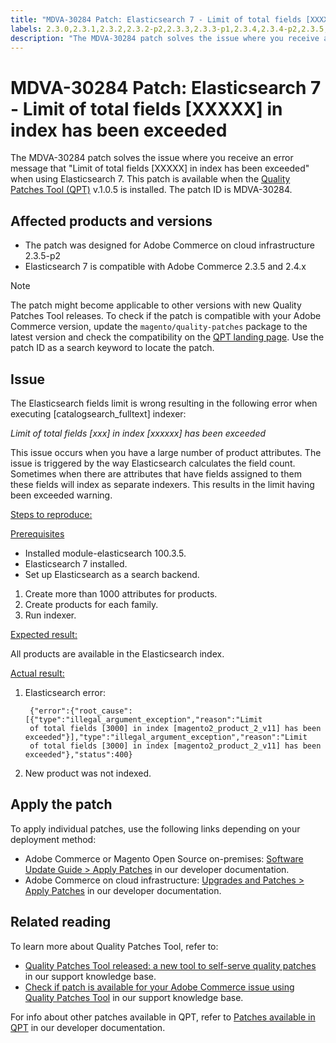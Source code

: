 ```yaml
---
title: "MDVA-30284 Patch: Elasticsearch 7 - Limit of total fields [XXXXX] in index has been exceeded"
labels: 2.3.0,2.3.1,2.3.2,2.3.2-p2,2.3.3,2.3.3-p1,2.3.4,2.3.4-p2,2.3.5,2.3.5-p1,2.3.5-p2,2.3.6,2.4.0,2.4.0-p1,2.4.1,Elasticsearch problem,QPT 1.0.5,QPT patches,Magento Commerce,Magento Commerce Cloud,index,products,support tools,Adobe Commerce,cloud infrastructure
description: "The MDVA-30284 patch solves the issue where you receive an error message that \"Limit of total fields \\[XXXXX\\] in index has been exceeded\" when using Elasticsearch 7. This patch is available when the [Quality Patches Tool (QPT)](https://support.magento.com/hc/en-us/articles/360047139492) v.1.0.5 is installed. The patch ID is MDVA-30284."
---
```


# MDVA-30284 Patch: Elasticsearch 7 - Limit of total fields [XXXXX] in index has been exceeded

The MDVA-30284 patch solves the issue where you receive an error message that "Limit of total fields \[XXXXX\] in index has been exceeded" when using Elasticsearch 7. This patch is available when the [Quality Patches Tool (QPT)](https://support.magento.com/hc/en-us/articles/360047139492) v.1.0.5 is installed. The patch ID is MDVA-30284.

## Affected products and versions

* The patch was designed for Adobe Commerce on cloud infrastructure 2.3.5-p2
* Elasticsearch 7 is compatible with Adobe Commerce 2.3.5 and 2.4.x

>[!NOTE]
>
>The patch might become applicable to other versions with new Quality Patches Tool releases. To check if the patch is compatible with your Adobe Commerce version, update the `magento/quality-patches` package to the latest version and check the compatibility on the [QPT landing page](https://devdocs.magento.com/quality-patches/tool.html#patch-grid). Use the patch ID as a search keyword to locate the patch.

## Issue

The Elasticsearch fields limit is wrong resulting in the following error when executing \[catalogsearch\_fulltext\] indexer:

*Limit of total fields [xxx] in index [xxxxxx] has been exceeded*

This issue occurs when you have a large number of product attributes. The issue is triggered by the way Elasticsearch calculates the field count. Sometimes when there are attributes that have fields assigned to them these fields will index as separate indexers. This results in the limit having been exceeded warning.

 <u>Steps to reproduce:</u>

 <u>Prerequisites</u>

* Installed module-elasticsearch 100.3.5.
* Elasticsearch 7 installed.
* Set up Elasticsearch as a search backend.

1. Create more than 1000 attributes for products.
1. Create products for each family.
1. Run indexer.

 <u>Expected result:</u>

All products are available in the Elasticsearch index.

 <u>Actual result:</u>

1. Elasticsearch error:

   ```
    {"error":{"root_cause":[{"type":"illegal_argument_exception","reason":"Limit
    of total fields [3000] in index [magento2_product_2_v11] has been exceeded"}],"type":"illegal_argument_exception","reason":"Limit
    of total fields [3000] in index [magento2_product_2_v11] has been exceeded"},"status":400}
   ```

1. New product was not indexed.

## Apply the patch

To apply individual patches, use the following links depending on your deployment method:

* Adobe Commerce or Magento Open Source on-premises: [Software Update Guide > Apply Patches](https://devdocs.magento.com/guides/v2.4/comp-mgr/patching/mqp.html) in our developer documentation.
* Adobe Commerce on cloud infrastructure: [Upgrades and Patches > Apply Patches](https://devdocs.magento.com/cloud/project/project-patch.html) in our developer documentation.

## Related reading

To learn more about Quality Patches Tool, refer to:

* [Quality Patches Tool released: a new tool to self-serve quality patches](https://support.magento.com/hc/en-us/articles/360047139492) in our support knowledge base.
* [Check if patch is available for your Adobe Commerce issue using Quality Patches Tool](https://support.magento.com/hc/en-us/articles/360047125252) in our support knowledge base.

For info about other patches available in QPT, refer to [Patches available in QPT](https://devdocs.magento.com/quality-patches/tool.html#patch-grid) in our developer documentation. 
